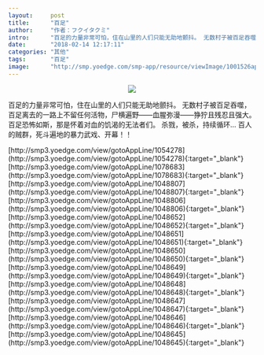 ```yaml
---
layout:     post
title:      "百足"
author:     "作者：フクイタクミ"
intro:      "百足的力量非常可怕，住在山里的人们只能无助地颤抖。 无数村子被百足吞噬，百足离去的一路上不留任何活物，尸横遍野——血腥弥漫——狰狞且残忍且强大。 百足恐怖如斯，那是怀着对血的饥渴的无法者们。 杀戮，被杀，持续循环… 百人的贼群，死斗遍地的暴力武戏、开幕！！"
date:       "2018-02-14 12:17:11"
categories: "其他"
tags:       "百足"
image:      "http://smp.yoedge.com/smp-app/resource/viewImage/1001526appline.png"
---
```

<div style="text-align: center">
<p><img src="http://smp.yoedge.com/smp-app/resource/viewImage/1001526appline.png"/></p>
</div>
<p class="post-meta">
<span>百足的力量非常可怕，住在山里的人们只能无助地颤抖。 无数村子被百足吞噬，百足离去的一路上不留任何活物，尸横遍野——血腥弥漫——狰狞且残忍且强大。 百足恐怖如斯，那是怀着对血的饥渴的无法者们。 杀戮，被杀，持续循环… 百人的贼群，死斗遍地的暴力武戏、开幕！！</span>
</p>
[http://smp3.yoedge.com/view/gotoAppLine/1054278](http://smp3.yoedge.com/view/gotoAppLine/1054278){:target="_blank"}
[http://smp3.yoedge.com/view/gotoAppLine/1078683](http://smp3.yoedge.com/view/gotoAppLine/1078683){:target="_blank"}
[http://smp3.yoedge.com/view/gotoAppLine/1048807](http://smp3.yoedge.com/view/gotoAppLine/1048807){:target="_blank"}
[http://smp3.yoedge.com/view/gotoAppLine/1048806](http://smp3.yoedge.com/view/gotoAppLine/1048806){:target="_blank"}
[http://smp3.yoedge.com/view/gotoAppLine/1048652](http://smp3.yoedge.com/view/gotoAppLine/1048652){:target="_blank"}
[http://smp3.yoedge.com/view/gotoAppLine/1048651](http://smp3.yoedge.com/view/gotoAppLine/1048651){:target="_blank"}
[http://smp3.yoedge.com/view/gotoAppLine/1048650](http://smp3.yoedge.com/view/gotoAppLine/1048650){:target="_blank"}
[http://smp3.yoedge.com/view/gotoAppLine/1048649](http://smp3.yoedge.com/view/gotoAppLine/1048649){:target="_blank"}
[http://smp3.yoedge.com/view/gotoAppLine/1048648](http://smp3.yoedge.com/view/gotoAppLine/1048648){:target="_blank"}
[http://smp3.yoedge.com/view/gotoAppLine/1048647](http://smp3.yoedge.com/view/gotoAppLine/1048647){:target="_blank"}
[http://smp3.yoedge.com/view/gotoAppLine/1048646](http://smp3.yoedge.com/view/gotoAppLine/1048646){:target="_blank"}
[http://smp3.yoedge.com/view/gotoAppLine/1048645](http://smp3.yoedge.com/view/gotoAppLine/1048645){:target="_blank"}


